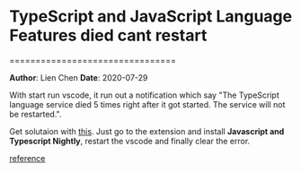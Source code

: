 # TypeScript and JavaScript Language Features died cant restart
================================

**Author**: Lien Chen  **Date**: 2020-07-29

With start run vscode, it run out a notification which say "The TypeScript language service died 5 times right after it got started. The service will not be restarted.".

Get solutaion with [this](https://github.com/microsoft/vscode/issues/88497).
Just go to the extension and install **Javascript and Typescript Nightly**, restart the vscode and finally clear the error.

[reference](https://github.com/microsoft/vscode/issues/88497)